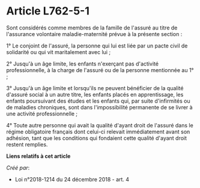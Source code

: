 # Article L762-5-1

Sont considérés comme membres de la famille de l'assuré au titre de l'assurance volontaire maladie-maternité prévue à la
présente section :

1° Le conjoint de l'assuré, la personne qui lui est liée par un pacte civil de solidarité ou qui vit maritalement avec lui ;

2° Jusqu'à un âge limite, les enfants n'exerçant pas d'activité professionnelle, à la charge de l'assuré ou de la personne
mentionnée au 1° ;

3° Jusqu'à un âge limite et lorsqu'ils ne peuvent bénéficier de la qualité d'assuré social à un autre titre, les enfants
placés en apprentissage, les enfants poursuivant des études et les enfants qui, par suite d'infirmités ou de maladies
chroniques, sont dans l'impossibilité permanente de se livrer à une activité professionnelle ;

4° Toute autre personne qui avait la qualité d'ayant droit de l'assuré dans le régime obligatoire français dont celui-ci
relevait immédiatement avant son adhésion, tant que les conditions qui fondaient cette qualité d'ayant droit restent
remplies.

**Liens relatifs à cet article**

_Créé par_:

  - Loi n°2018-1214 du 24 décembre 2018 - art. 4
